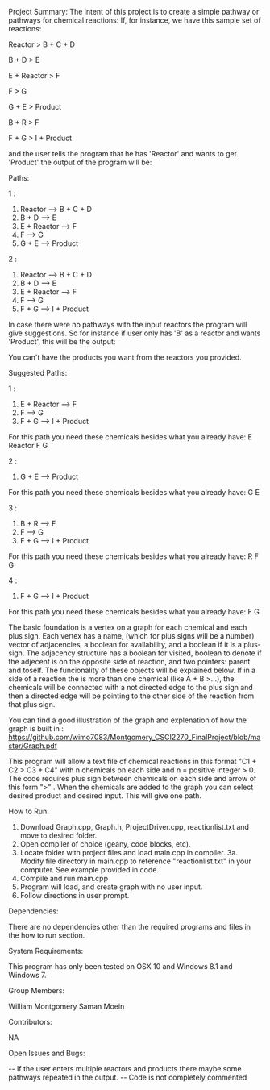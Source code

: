 Project Summary:
The intent of this project is to create a simple pathway or pathways for chemical reactions:
If, for instance, we have this sample set of reactions:

Reactor > B + C + D

B + D > E

E + Reactor > F

F > G

G + E > Product

B + R > F

F + G > I + Product

and the user tells the program that he has 'Reactor' and wants to get 'Product' the output of the program will be:

Paths: 

1 :
   1. Reactor --> B + C + D
   2. B + D --> E
   3. E + Reactor --> F
   4. F --> G
   5. G + E --> Product

2 :
   1. Reactor --> B + C + D
   2. B + D --> E
   3. E + Reactor --> F
   4. F --> G
   5. F + G --> I + Product

In case there were no pathways with the input reactors the program will give suggestions. So for instance if user only has 'B' as a reactor and wants 'Product', this will be the output:

You can't have the products you want from the reactors you provided.

Suggested Paths: 

1 :
   1. E + Reactor --> F
   2. F --> G
   3. F + G --> I + Product

For this path you need these chemicals besides what you already have:
E
Reactor
F
G

2 :
   1. G + E --> Product

For this path you need these chemicals besides what you already have:
G
E

3 :
   1. B + R --> F
   2. F --> G
   3. F + G --> I + Product

For this path you need these chemicals besides what you already have:
R
F
G

4 :
   1. F + G --> I + Product

For this path you need these chemicals besides what you already have:
F
G


The basic foundation is a vertex on a graph for each chemical and each plus sign. Each vertex has a name, (which for plus signs will be a number) vector of adjacencies, a boolean for availability, and a boolean if it is a plus-sign. The adjacency structure has a boolean for visited, boolean to denote if the adjecent is on the opposite side of reaction, and two pointers: parent and toself. The funcionality of these objects will be explained below. 
If in a side of a reaction the is more than one chemical (like A + B >...), the chemicals will be connected with a not directed edge to the plus sign and then a directed edge will be pointing to the other side of the reaction from that plus sign.

You can find a good illustration of the graph and explenation of how the graph is built in : https://github.com/wimo7083/Montgomery_CSCI2270_FinalProject/blob/master/Graph.pdf


     

This program will allow a text file of chemical reactions in this format "C1 + C2 > C3 + C4" with n chemicals on each side and n = positive integer > 0. The code requires plus sign between chemicals on each side and arrow of this form ">" . When the chemicals are added to the graph you can select desired product and desired input. This will give one path.

How to Run:

1. Download Graph.cpp, Graph.h, ProjectDriver.cpp, reactionlist.txt and move to desired folder.
2. Open compiler of choice (geany, code blocks, etc).
3. Locate folder with project files and load main.cpp in compiler.
3a. Modify file directory in main.cpp to reference "reactionlist.txt" in your computer. See example provided in code.
4. Compile and run main.cpp
5. Program will load, and create graph with no user input.
6. Follow directions in user prompt. 



Dependencies:

There are no dependencies other than the required programs and files in the how to run section.


System Requirements:

This program has only been tested on OSX 10 and Windows 8.1 and Windows 7.


Group Members:

William Montgomery
Saman Moein

Contributors:

NA

Open Issues and Bugs:

-- If the user enters multiple reactors and products there maybe some pathways repeated in the output.
-- Code is not completely commented
